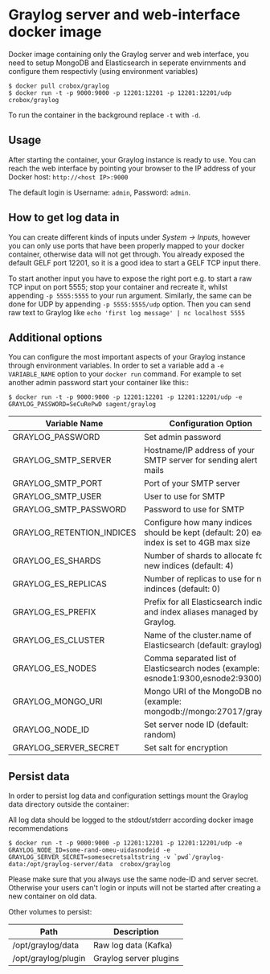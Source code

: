 # Graylog server and web-interface docker image

Docker image containing only the Graylog server and web interface, you need to setup MongoDB and Elasticsearch in seperate envirnments and configure them respectivly (using environment variables)
```
$ docker pull crobox/graylog
$ docker run -t -p 9000:9000 -p 12201:12201 -p 12201:12201/udp crobox/graylog
```

To run the container in the background replace `-t` with `-d`.

Usage
-----

After starting the container, your Graylog instance is ready to use.
You can reach the web interface by pointing your browser to the IP address of your Docker host: `http://<host IP>:9000`

The default login is Username: `admin`, Password: `admin`.

How to get log data in
----------------------

You can create different kinds of inputs under *System -> Inputs*, however you can only use ports that have been properly
mapped to your docker container, otherwise data will not get through. You already exposed the default GELF port 12201, so
it is a good idea to start a GELF TCP input there.

To start another input you have to expose the right port e.g. to start a raw TCP input on
port 5555; stop your container and recreate it, whilst appending `-p 5555:5555` to your run argument. Similarly, the
same can be done for UDP by appending `-p 5555:5555/udp` option. Then you can send raw text to Graylog like
`echo 'first log message' | nc localhost 5555`

Additional options
------------------

You can configure the most important aspects of your Graylog instance through environment variables. In order
to set a variable add a `-e VARIABLE_NAME` option to your `docker run` command. For example to set another admin password
start your container like this::
```
$ docker run -t -p 9000:9000 -p 12201:12201 -p 12201:12201/udp -e GRAYLOG_PASSWORD=SeCuRePwD sagent/graylog
```

Variable Name        | Configuration Option
---------------------|---------------------------
GRAYLOG_PASSWORD     | Set admin password
GRAYLOG_SMTP_SERVER  | Hostname/IP address of your SMTP server for sending alert mails
GRAYLOG_SMTP_PORT    | Port of your SMTP server
GRAYLOG_SMTP_USER    | User to use for SMTP
GRAYLOG_SMTP_PASSWORD|Password to use for SMTP
GRAYLOG_RETENTION_INDICES | Configure how many indices should be kept (default: 20) each index is set to 4GB max size
GRAYLOG_ES_SHARDS    | Number of shards to allocate for new indices (default: 4)
GRAYLOG_ES_REPLICAS  | Number of replicas to use for new indinces (default: 0)
GRAYLOG_ES_PREFIX    | Prefix for all Elasticsearch indices and index aliases managed by Graylog.
GRAYLOG_ES_CLUSTER   | Name of the cluster.name of Elasticsearch (default: graylog)
GRAYLOG_ES_NODES     | Comma separated list of Elasticsearch nodes (example: esnode1:9300,esnode2:9300)
GRAYLOG_MONGO_URI    | Mongo URI of the MongoDB node (example: mongodb://mongo:27017/graylog)
GRAYLOG_NODE_ID      | Set server node ID (default: random)
GRAYLOG_SERVER_SECRET| Set salt for encryption

Persist data
------------
In order to persist log data and configuration settings mount the Graylog data directory outside the container:

All log data should be logged to the stdout/stderr according docker image recommendations
```
$ docker run -t -p 9000:9000 -p 12201:12201 -p 12201:12201/udp -e GRAYLOG_NODE_ID=some-rand-omeu-uidasnodeid -e GRAYLOG_SERVER_SECRET=somesecretsaltstring -v `pwd`/graylog-data:/opt/graylog-server/data  crobox/graylog
```

Please make sure that you always use the same node-ID and server secret. Otherwise your users can't login or inputs will not be started after creating a new container on old data.

Other volumes to persist:

Path                 | Description
---------------------|-----------------------------------------------------------------
/opt/graylog/data    | Raw log data (Kafka)
/opt/graylog/plugin  | Graylog server plugins

